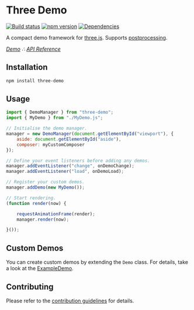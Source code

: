 # Three Demo

[![Build status](https://travis-ci.org/vanruesc/three-demo.svg?branch=master)](https://travis-ci.org/vanruesc/three-demo) 
[![npm version](https://badge.fury.io/js/three-demo.svg)](http://badge.fury.io/js/three-demo) 
[![Dependencies](https://david-dm.org/vanruesc/three-demo.svg?branch=master)](https://david-dm.org/vanruesc/three-demo)

A compact demo framework for [three.js](https://threejs.org/). Supports [postprocessing](https://github.com/vanruesc/postprocessing).

*[Demo](https://vanruesc.github.io/three-demo/public/demo) &there4;
[API Reference](https://vanruesc.github.io/three-demo/public/docs)*


## Installation

```sh
npm install three-demo
``` 


## Usage

```javascript
import { DemoManager } from "three-demo";
import { MyDemo } from "./MyDemo.js";

// Initialise the demo manager.
manager = new DemoManager(document.getElementById("viewport"), {
	aside: document.getElementById("aside"),
	composer: myCustomComposer
});

// Define your event listeners before adding any demos.
manager.addEventListener("change", onDemoChange);
manager.addEventListener("load", onDemoLoad);

// Register your custom demos.
manager.addDemo(new MyDemo());

// Start rendering.
(function render(now) {

	requestAnimationFrame(render);
	manager.render(now);

}());
```


## Custom Demos

You can create custom demos by extending the `Demo` class. For details, take a look at the
[ExampleDemo](https://github.com/vanruesc/three-demo/blob/master/demo/src/demos/ExampleDemo.js).


## Contributing

Please refer to the [contribution guidelines](https://github.com/vanruesc/three-demo/blob/master/CONTRIBUTING.md) for details.
